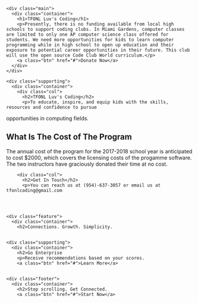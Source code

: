 <html>
  <head>
    <link href='https://fonts.googleapis.com/css?family=Oswald:400,700' rel='stylesheet' type='text/css'>
    <link href="/style.css" type="text/css" rel="stylesheet" />
  </head>
  <body>

    <div class="main">
      <div class="container">
        <h1>TFONL Luv's Coding</h1>
        <p>Presently, there is no funding available from local high schools to support coding clubs. In Miami Gardens, computer classes are limited to only one AP computer science class offered for students. We need more opportunities for kids to learn computer programming while in high school to open up education and their exposure to potential career opportunities in their future. This club will use the open source Code Club World curriculum.</p>
        <a class="btn" href="#">Donate Now</a>
      </div>
    </div>

    <div class="supporting">
      <div class="container">
        <div class="col">
          <h2>TFONL Luv's Coding</h2>
          <p>To educate, inspire, and equip kids with the skills, resources and confidence to pursue
opportunities in computing fields.</p>
        </div>
        <div class="col">
          <h2>What Is The Cost of The Program</h2>
          <p>The annual cost of the program for the 2017-2018 school year is anticipated to cost $2000, which covers the licensing costs of the progamme software. The two instructors have graciously donated their time at no cost. 


</p>
        
        <div class="col">
          <h2>Get In Touch</h2>
          <p>You can reach us at (954)-637-3057 or email us at tfonlcoding@gmail.com
        
        
      

    <div class="feature">
      <div class="container">
        <h2>Connections. Growth. Simplicity.
      

    <div class="supporting">
      <div class="container">
        <h2>Go Enterprise
        <p>Receive recommendations based on your scores.
        <a class="btn" href="#">Learn More</a>
      

    <div class="footer">
      <div class="container">
        <h2>Stop scrolling. Get Connected.
        <a class="btn" href="#">Start Now</a>


      
